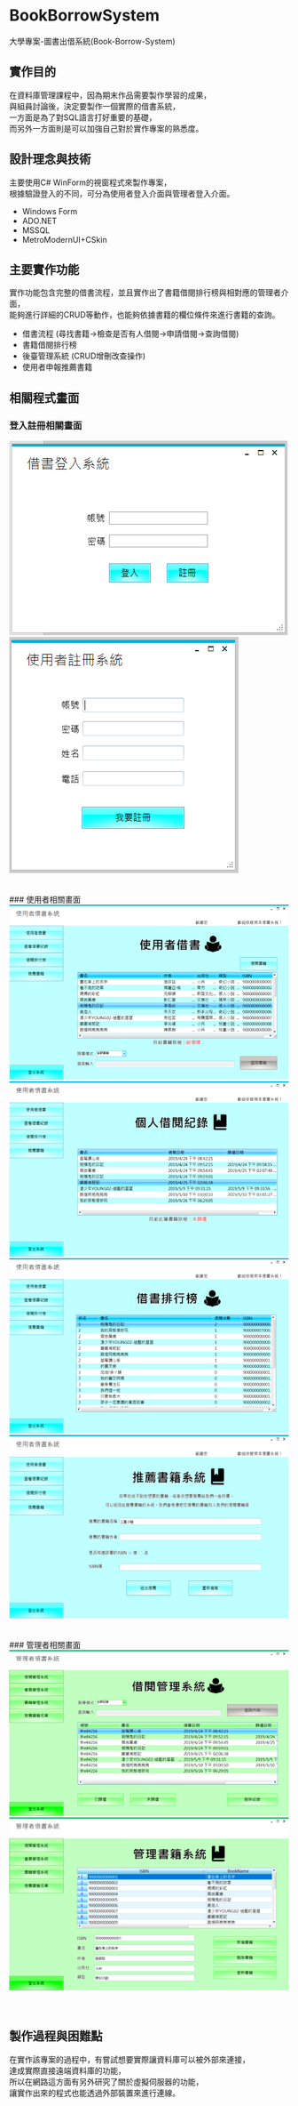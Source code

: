 # BookBorrowSystem
大學專案-圖書出借系統(Book-Borrow-System)

## 實作目的
在資料庫管理課程中，因為期末作品需要製作學習的成果，<br>
與組員討論後，決定要製作一個實際的借書系統，<br>
一方面是為了對SQL語言打好重要的基礎，<br>
而另外一方面則是可以加強自己對於實作專案的熟悉度。

## 設計理念與技術
主要使用C# WinForm的視窗程式來製作專案，<br>
根據驗證登入的不同，可分為使用者登入介面與管理者登入介面。
- Windows Form
- ADO.NET
- MSSQL
- MetroModernUI+CSkin


## 主要實作功能
實作功能包含完整的借書流程，並且實作出了書籍借閱排行榜與相對應的管理者介面，<br>
能夠進行詳細的CRUD等動作，也能夠依據書籍的欄位條件來進行書籍的查詢。
- 借書流程 (尋找書籍->檢查是否有人借閱->申請借閱->查詢借閱)
- 書籍借閱排行榜
- 後臺管理系統 (CRUD增刪改查操作)
- 使用者申報推薦書籍

## 相關程式畫面
### 登入註冊相關畫面<br>
<img src="https://github.com/lfre84216/BookBorrowSystem/blob/main/7.png">
<br>
<img src="https://github.com/lfre84216/BookBorrowSystem/blob/main/8.png">
<br><br><br>
### 使用者相關畫面<br>
<img src="https://github.com/lfre84216/BookBorrowSystem/blob/main/1.png">
<br>
<img src="https://github.com/lfre84216/BookBorrowSystem/blob/main/2.png">
<br>
<img src="https://github.com/lfre84216/BookBorrowSystem/blob/main/3.png">
<br>
<img src="https://github.com/lfre84216/BookBorrowSystem/blob/main/4.png">
<br><br><br>
### 管理者相關畫面<br>
<img src="https://github.com/lfre84216/BookBorrowSystem/blob/main/5.png">
<br>
<img src="https://github.com/lfre84216/BookBorrowSystem/blob/main/6.png">
<br><br><br>


## 製作過程與困難點
在實作該專案的過程中，有嘗試想要實際讓資料庫可以被外部來連接，<br>
達成實際直接遠端資料庫的功能，<br>
所以在網路這方面有另外研究了關於虛擬伺服器的功能，<br>
讓實作出來的程式也能透過外部裝置來進行連線。
